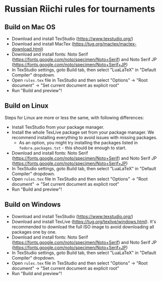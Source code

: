 # Russian Riichi rules for tournaments 

## Build on Mac OS

- Download and install TexStudio (https://www.texstudio.org/)
- Download and install MacTex (https://tug.org/mactex/mactex-download.html)
- Download and install fonts: Noto Serif (https://fonts.google.com/noto/specimen/Noto+Serif) and Noto Serif JP (https://fonts.google.com/noto/specimen/Noto+Serif+JP)
- In TexStudio settings, goto Build tab, then select "LuaLaTeX" in "Default Compiler" dropdown.
- Open `rules.tex` file in TexStudio and then select "Options" -> "Root document" -> "Set current document as explicit root"
- Run "Build and preview"!

## Build on Linux

Steps for Linux are more or less the same, with following differences:
- Install TexStudio from your package manager.
- Install the whole TexLive package set from your package manager. We recommend installing everything to avoid issues with missing packages.
    - As an option, you might try installing the packages listed in `fedora.packages.txt` - this should be enough to start.
- Download and install fonts: Noto Serif (https://fonts.google.com/noto/specimen/Noto+Serif) and Noto Serif JP (https://fonts.google.com/noto/specimen/Noto+Serif+JP)
- In TexStudio settings, goto Build tab, then select "LuaLaTeX" in "Default Compiler" dropdown.
- Open `rules.tex` file in TexStudio and then select "Options" -> "Root document" -> "Set current document as explicit root"
- Run "Build and preview"!

## Build on Windows

- Download and install TexStudio (https://www.texstudio.org/)
- Download and install TexLive (https://tug.org/texlive/windows.html). It's recommended to download the full ISO image to avoid downloading all packages one by one.
- Download and install fonts: Noto Serif (https://fonts.google.com/noto/specimen/Noto+Serif) and Noto Serif JP (https://fonts.google.com/noto/specimen/Noto+Serif+JP)
- In TexStudio settings, goto Build tab, then select "LuaLaTeX" in "Default Compiler" dropdown.
- Open `rules.tex` file in TexStudio and then select "Options" -> "Root document" -> "Set current document as explicit root"
- Run "Build and preview"!


